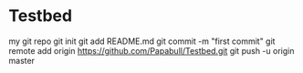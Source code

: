 # Testbed
my git repo
git init
git add README.md
git commit -m "first commit"
git remote add origin https://github.com/Papabull/Testbed.git
git push -u origin master
